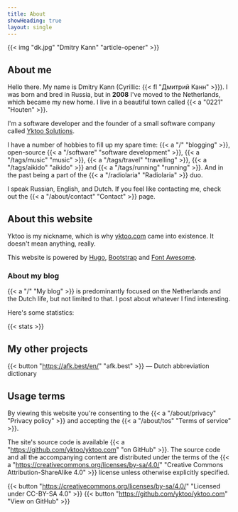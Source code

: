 ```yaml
---
title: About
showHeading: true
layout: single
---
```


{{< img "dk.jpg" "Dmitry Kann" "article-opener" >}}

## About me

Hello there. My name is Dmitry Kann (Cyrillic: {{< fl "Дмитрий Канн" >}}). I was born and bred in Russia, but in **2008** I've moved to the Netherlands, which became my new home. I live in a beautiful town called {{< a "0221" "Houten" >}}.

I'm a software developer and the founder of a small software company called [Yktoo Solutions](https://yktoo.solutions).

I have a number of hobbies to fill up my spare time: {{< a "/" "blogging" >}}, open-source {{< a "/software" "software development" >}}, {{< a "/tags/music" "music" >}}, {{< a "/tags/travel" "travelling" >}}, {{< a "/tags/aikido" "aikido" >}} and {{< a "/tags/running" "running" >}}. And in the past being a part of the {{< a "/radiolaria" "Radiolaria" >}} duo.

I speak Russian, English, and Dutch. If you feel like contacting me, check out the {{< a "/about/contact" "Contact" >}} page.

## About this website

Yktoo is my nickname, which is why <u>yktoo.com</u> came into existence. It doesn't mean anything, really.

This website is powered by [Hugo](https://gohugo.io/), [Bootstrap](http://getbootstrap.com/) and [Font Awesome](https://fontawesome.com/).

### About my blog

{{< a "/" "My blog" >}} is predominantly focused on the Netherlands and the Dutch life, but not limited to that. I post about whatever I find interesting.

Here's some statistics:

{{< stats >}}

## My other projects

{{< button "https://afk.best/en/" "afk.best" >}} — Dutch abbreviation dictionary

## Usage terms

By viewing this website you're consenting to the {{< a "/about/privacy" "Privacy policy" >}} and accepting the {{< a "/about/tos" "Terms of service" >}}.

The site's source code is available {{< a "https://github.com/yktoo/yktoo.com" "on GitHub" >}}. The source code and all the accompanying content are distributed under the terms of the {{< a "https://creativecommons.org/licenses/by-sa/4.0/" "Creative Commons Attribution-ShareAlike 4.0" >}} license unless otherwise explicitly specified.

{{< button "https://creativecommons.org/licenses/by-sa/4.0/" "<i class='fab fa-creative-commons'></i><i class='fab fa-creative-commons-by'></i><i class='fab fa-creative-commons-sa bycon'></i>Licensed under CC-BY-SA 4.0" >}}
{{< button "https://github.com/yktoo/yktoo.com" "<i class='fab fa-github bycon'></i>View on GitHub" >}}
